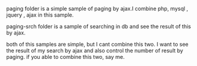 paging folder is a simple sample of paging by ajax.I combine php, mysql , jquery , ajax in this sample.

paging-srch folder is a sample of searching in db and see the result of this by ajax.

both of this samples are simple, but I cant combine this two. I want to see the result of my search by ajax and also control the number of result by paging.
if you able to combine this two, say me.